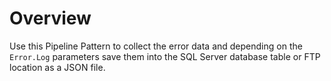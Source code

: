 # Overview

Use this Pipeline Pattern to collect the error data and depending on the  `Error.Log` parameters save them into the SQL Server database table or FTP location as a JSON file.&#x20;





